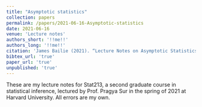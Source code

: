 ```yaml
---
title: "Asymptotic statistics"
collection: papers
permalink: /papers/2021-06-16-Asymptotic-statistics
date: 2021-06-16
venue: 'Lecture notes'
authors_short: '!!me!!'
authors_long: '!!me!!'
citation: 'James Bailie (2021). “Lecture Notes on Asymptotic Statistics”. url: <a href="https://jameshbailie.github.io/files/papers/2021-06-16-Asymptotic-statistics.pdf" target="_blank">jameshbailie.github.io/files/papers/2021-06-16-Asymptotic-statistics.pdf</a>'
bibtex_url: 'true'
paper_url: 'true'
unpublished: 'true'
---
```


These are my lecture notes for Stat213, a second graduate course in statistical inference, lectured by Prof. Pragya Sur in the spring of 2021 at Harvard University. All errors are my own.